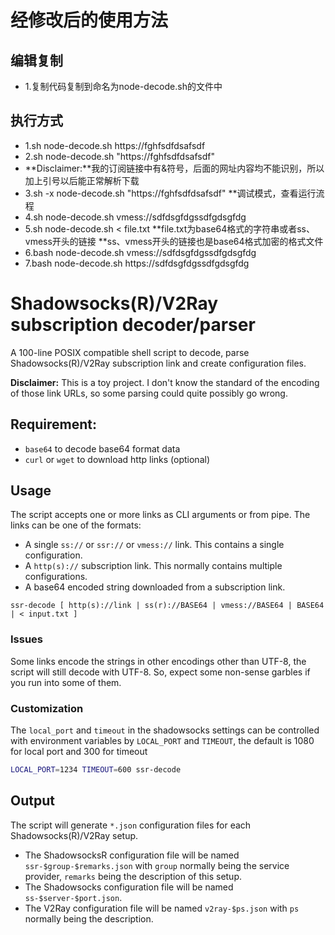 # 经修改后的使用方法
## 编辑复制
 - 1.复制代码复制到命名为node-decode.sh的文件中
## 执行方式
 - 1.sh node-decode.sh https://fghfsdfdsafsdf
 - 2.sh node-decode.sh "https://fghfsdfdsafsdf"
 - **Disclaimer:**我的订阅链接中有&符号，后面的网址内容均不能识别，所以加上引号以后能正常解析下载
 - 3.sh -x node-decode.sh "https://fghfsdfdsafsdf"
**调试模式，查看运行流程
 - 4.sh node-decode.sh vmess://sdfdsgfdgssdfgdsgfdg
 - 5.sh node-decode.sh < file.txt
**file.txt为base64格式的字符串或者ss、vmess开头的链接
**ss、vmess开头的链接也是base64格式加密的格式文件
 - 6.bash node-decode.sh vmess://sdfdsgfdgssdfgdsgfdg
 - 7.bash node-decode.sh https://sdfdsgfdgssdfgdsgfdg


# Shadowsocks(R)/V2Ray subscription decoder/parser

A 100-line POSIX compatible shell script to decode, parse Shadowsocks(R)/V2Ray subscription link and create configuration files.

**Disclaimer:** This is a toy project. I don't know the standard of the encoding of those link URLs, so some parsing could quite possibly go wrong.

## Requirement:

- `base64` to decode base64 format data
- `curl` or `wget` to download http links (optional)

## Usage

The script accepts one or more links as CLI arguments or from pipe. The links can be one of the formats:
- A single `ss://` or `ssr://` or `vmess://` link. This contains a single configuration.
- A `http(s)://` subscription link. This normally contains multiple configurations.
- A base64 encoded string downloaded from a subscription link.

```
ssr-decode [ http(s)://link | ss(r)://BASE64 | vmess://BASE64 | BASE64 | < input.txt ]
```

### Issues

Some links encode the strings in other encodings other than UTF-8, the script will still decode with UTF-8. So, expect some non-sense garbles if you run into some of them.

### Customization

The `local_port` and `timeout` in the shadowsocks settings can be controlled with environment variables by `LOCAL_PORT` and `TIMEOUT`, the default is 1080 for local port and 300 for timeout

```sh
LOCAL_PORT=1234 TIMEOUT=600 ssr-decode
```

## Output

The script will generate `*.json` configuration files for each Shadowsocks(R)/V2Ray setup.

- The ShadowsocksR configuration file will be named `ssr-$group-$remarks.json` with `group` normally being the service provider, `remarks` being the description of this setup.
- The Shadowsocks configuration file will be named `ss-$server-$port.json`.
- The V2Ray configuration file will be named `v2ray-$ps.json` with `ps` normally being the description.
